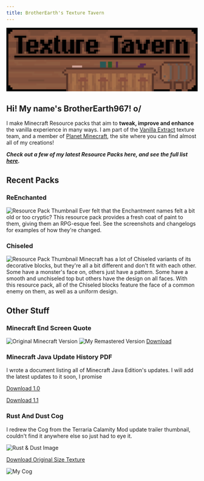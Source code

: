 ```yaml
---
title: BrotherEarth's Texture Tavern
---
```


![Banner](/assets/banner_tavern_x30.png)
## Hi! My name's BrotherEarth967! o/
I make Minecraft Resource packs that aim to **tweak, improve and enhance** the vanilla experience in many ways. I am part of the [Vanilla Extract](https://vanilla-extract.tk) texture team, and a member of [Planet Minecraft](https://www.planetminecraft.com/member/brotherearth967_-ve/), the site where you can find almost all of my creations!

***Check out a few of my latest Resource Packs here, and see the full list [here](https://www.planetminecraft.com/member/brotherearth967_-ve/submissions/texture-packs/?morder=order_popularity).***

## Recent Packs

### ReEnchanted
![Resource Pack Thumbnail](https://media.discordapp.net/attachments/806462400433750016/899346556124270622/unknown.png)
Ever felt that the Enchantment names felt a bit old or too cryptic? This resource pack provides a fresh coat of paint to them, giving them an RPG-esque feel. See the screenshots and changelogs for examples of how they're changed.

### Chiseled
![Resource Pack Thumbnail](https://media.discordapp.net/attachments/806462400433750016/899346892360658944/14034631-screenshot-at_l.png)
Minecraft has a lot of Chiseled variants of its decorative blocks, but they're all a bit different and don't fit with each other. Some have a monster's face on, others just have a pattern. Some have a smooth and unchiseled top but others have the design on all faces. With this resource pack, all of the Chiseled blocks feature the face of a common enemy on them, as well as a uniform design.

## Other Stuff

### Minecraft End Screen Quote
![Original Minecraft Version](https://cdn.discordapp.com/attachments/720655430862503937/727857776365273118/Quote_Minecraft.png)
![My Remastered Version](https://cdn.discordapp.com/attachments/720655430862503937/727857784397234247/Quote_Real_Life.png)
[Download](https://cdn.discordapp.com/attachments/720655430862503937/727857784397234247/Quote_Real_Life.png)

### Minecraft Java Update History PDF
I wrote a document listing all of Minecraft Java Edition's updates. I will add the latest updates to it soon, I promise

[Download 1.0](https://cdn.discordapp.com/attachments/734842811181957181/734844952399315074/Minecraft_Java_Edition_Update_History.pdf)

[Download 1.1](https://cdn.discordapp.com/attachments/734842811181957181/763087901948248124/Minecraft_Java_Edition_Update_History_Version_1.1.pdf)

### Rust And Dust Cog
I redrew the Cog from the Terraria Calamity Mod update trailer thumbnail, couldn't find it anywhere else so just had to eye it.

![Rust & Dust Image](https://media.discordapp.net/attachments/734842811181957181/738419840792002680/rustanddust.jpg)

[Download Original Size Texture](https://media.discordapp.net/attachments/734842811181957181/738420035772481536/Rust_and_Dust_Cog.png)

![My Cog](https://media.discordapp.net/attachments/806462400433750016/899353510041227264/cog_12x.png)
